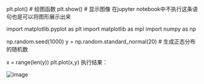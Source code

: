 
plt.plot()   # 绘图函数
plt.show()   # 显示图像
在jupyter notebook中不执行这条语句也是可以将图形展示出来

import matplotlib.pyplot as plt
import matplotlib as mpl
import numpy as np

np.random.seed(1000)
y = np.random.standard_normal(20)  # 生成正态分布的随机数

x = range(len(y))
plt.plot(x,y)
执行结果：

![image](https://user-images.githubusercontent.com/44520334/183868721-9f004f41-736c-4f1b-8ade-b0c8bb41eee9.png)
